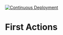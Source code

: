 [![Continuous Deployment](https://github.com/anmac/first-actions/actions/workflows/deployment.yml/badge.svg?branch=master)](https://github.com/anmac/first-actions/actions/workflows/deployment.yml)

# First Actions

